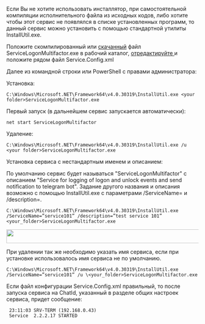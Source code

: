 Если Вы не хотите использовать инсталлятор, при самостоятельной компиляции исполнительного файла из исходных кодов, либо хотите чтобы этот сервис не появлялся в списке установленных программ, то данный сервис можно установить с помощью стандартной утилиты InstallUtil.exe.

Положите скомпилированный или [скачанный](https://github.com/Constantine-SRV/ServiceLogonMultifactor/blob/master/downloadAll/ServiceLogonMultifactor.exe) файл ServiceLogonMultifactor.exe в рабочий каталог, [отредактируйте ](https://github.com/Constantine-SRV/ServiceLogonMultifactor/wiki/RU-3.-Начальные-настройки.) и положите рядом файл Service.Config.xml 

Далее из командной строки или PowerShell с правами администратора:
 
Установка:

    C:\Windows\Microsoft.NET\Framework64\v4.0.30319\InstallUtil.exe <your folder>ServiceLogonMultifactor.exe

Первый запуск (в дальнейшем сервис запускается автоматически):
 
    net start ServiceLogonMultifactor

Удаление:
 
    C:\Windows\Microsoft.NET\Framework64\v4.0.30319\InstallUtil.exe /u <your folder>ServiceLogonMultifactor.exe

Установка сервиса с нестандартным именем и описанием:

По умолчанию сервис будет называться "ServiceLogonMultifactor" с описанием "Service for logging of logon and unlock events and send notification to telegram bot".
Задание другого названия и описания возможно с помощью InstallUtil.exe с параметрами /ServiceName=  и /description=.

    C:\Windows\Microsoft.NET\Framework64\v4.0.30319\InstallUtil.exe /ServiceName=”service101” /description=”test service 101”    <your_folder>ServiceLogonMultifactor.exe

<img src="https://github.com/Constantine-SRV/ServiceLogonMultifactor2/blob/master/documentation/ServiceCustomName.jpg" style="width:7.75in;height:0.37778in" />

При удалении так же необходимо указать имя сервиса, если при установке использовалось имя сервиса не по умолчанию.

    C:\Windows\Microsoft.NET\Framework64\v4.0.30319\InstallUtil.exe /ServiceName=”service101” /u \<your_folder>ServiceLogonMultifactor.exe

Если файл конфигурации Service.Config.xml правильный, то после запуска сервиса на ChatId, указанный в разделе общих настроек сервиса, придет сообщение:

     23:11:03 SRV-TERM (192.168.0.43)
     Service  2.2.2.17 STARTED
